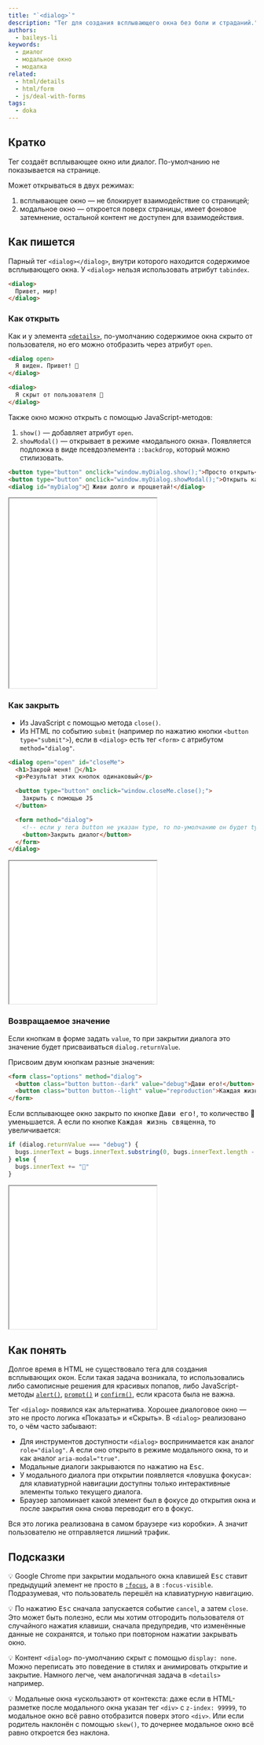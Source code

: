 ```yaml
---
title: "`<dialog>`"
description: "Тег для создания всплывающего окна без боли и страданий."
authors:
  - baileys-li
keywords:
  - диалог
  - модальное окно
  - модалка
related:
  - html/details
  - html/form
  - js/deal-with-forms
tags:
  - doka
---
```


## Кратко

Тег создаёт всплывающее окно или диалог. По-умолчанию не показывается на странице.

Может открываться в двух режимах:

1. всплывающее окно — не блокирует взаимодействие со страницей;
1. модальное окно — откроется поверх страницы, имеет фоновое затемнение, остальной контент не доступен для взаимодействия.

## Как пишется

Парный тег `<dialog></dialog>`, внутри которого находится содержимое всплывающего окна. У `<dialog>` нельзя использовать атрибут `tabindex`.

```html
<dialog>
  Привет, мир!
</dialog>
```

### Как открыть

Как и у элемента [`<details>`](/html/details/), по-умолчанию содержимое окна скрыто от пользователя, но его можно отобразить через атрибут `open`.

```html
<dialog open>
  Я виден. Привет! 👋
</dialog>

<dialog>
  Я скрыт от пользователя 🥷
</dialog>
```

Также окно можно открыть с помощью JavaScript-методов:

1. `show()` — добавляет атрибут `open`.
1. `showModal()` — открывает в режиме «модального окна». Появляется подложка в виде псевдоэлемента `::backdrop`, который можно стилизовать.

```html
<button type="button" onclick="window.myDialog.show();">Просто открыть</button>
<button type="button" onclick="window.myDialog.showModal();">Открыть как модалку</button>
<dialog id="myDialog">🖖 Живи долго и процветай!</dialog>
```

<iframe title="Пример <dialog> в модальном и обычном режиме" src="demos/basic/" height="385"></iframe>

### Как закрыть

- Из JavaScript с помощью метода `close()`.
- Из HTML по событию `submit` (например по нажатию кнопки `<button type="submit">`), если в `<dialog>` есть тег `<form>` с атрибутом `method="dialog"`.

```html
<dialog open="open" id="closeMe">
  <h1>Закрой меня! 🙏</h1>
  <p>Результат этих кнопок одинаковый</p>

  <button type="button" onclick="window.closeMe.close();">
    Закрыть с помощью JS
  </button>

  <form method="dialog">
    <!-- если у тега button не указан type, то по-умолчанию он будет type="submit" ! -->
    <button>Закрыть диалог</button>
  </form>
</dialog>
```

<iframe title="Варианты закрытия" src="demos/close-variants/" height="290"></iframe>

### Возвращаемое значение

Если кнопкам в форме задать `value`, то при закрытии диалога это значение будет присваиваться `dialog.returnValue`.

Присвоим двум кнопкам разные значения:

```html
<form class="options" method="dialog">
  <button class="button button--dark" value="debug">Дави его!</button>
  <button class="button button--light" value="reproduction">Каждая жизнь священна</button>
</form>
```

Если всплывающее окно закрыто по кнопке <kbd>Дави его!</kbd>, то количество 🐞 уменьшается. А если по кнопке <kbd>Каждая жизнь священна</kbd>, то увеличивается:

```javascript
if (dialog.returnValue === "debug") {
  bugs.innerText = bugs.innerText.substring(0, bugs.innerText.length - 2)
} else {
  bugs.innerText += "🐞"
}
```

<iframe title="Пример использования returnValue" src="demos/return-value/" height="290"></iframe>

## Как понять

Долгое время в HTML не существовало тега для создания всплывающих окон. Если такая задача возникала, то использовались либо самописные решения для красивых попапов, либо JavaScript-методы [`alert()`](/js/alert), [`prompt()`](/js/prompt) и [`confirm()`](/js/confirm), если красота была не важна.

Тег `<dialog>` появился как альтернатива. Хорошее диалоговое окно — это не просто логика «Показать» и «Скрыть». В `<dialog>` реализовано то, о чём часто забывают:

  - Для инструментов доступности `<dialog>` воспринимается как аналог `role="dialog"`. А если оно открыто в режиме модального окна, то и как аналог `aria-modal="true"`.
  - Модальные диалоги закрываются по нажатию на <kbd>Esc</kbd>.
  - У модального диалога при открытии появляется «ловушка фокуса»: для клавиатурной навигации доступны только интерактивные элементы только текущего диалога.
  - Браузер запоминает какой элемент был в фокусе до открытия окна и после закрытия окна снова переводит его в фокус.

Вся это логика реализована в самом браузере «из коробки». А значит пользователю не отправляется лишний трафик.

## Подсказки

💡 Google Chrome при закрытии модального окна клавишей <kbd>Esc</kbd> ставит предыдущий элемент не просто в [`:focus`](/css/focus/), а в `:focus-visible`. Подразумевая, что пользователь перешёл на клавиатурную навигацию.

💡 По нажатию <kbd>Esc</kbd> сначала запускается событие `cancel`, а затем `close`. Это может быть полезно, если мы хотим отгородить пользователя от случайного нажатия клавиши, сначала предупредив, что изменённые данные не сохранятся, и только при повторном нажатии закрывать окно.

💡 Контент `<dialog>` по-умолчанию скрыт с помощью `display: none`. Можно переписать это поведение в стилях и анимировать открытие и закрытие. Намного легче, чем аналогичная задача в `<details>` например.

💡 Модальные окна «ускользают» от контекста: даже если в HTML-разметке после модального окна указан тег `<div>` с `z-index: 99999`, то модальное окно всё равно отобразится поверх этого `<div>`. Или если родитель наклонён с помощью `skew()`, то дочернее модальное окно всё равно откроется без наклона.
